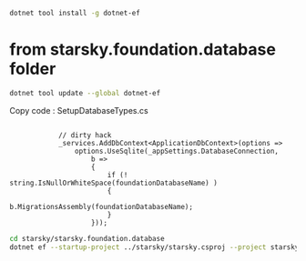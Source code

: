 
```bash
dotnet tool install -g dotnet-ef
```

# from starsky.foundation.database folder

```bash
dotnet tool update --global dotnet-ef
```

Copy code : SetupDatabaseTypes.cs
```
			
			// dirty hack
			_services.AddDbContext<ApplicationDbContext>(options =>
				options.UseSqlite(_appSettings.DatabaseConnection, 
					b =>
					{
						if (! string.IsNullOrWhiteSpace(foundationDatabaseName) )
						{
							b.MigrationsAssembly(foundationDatabaseName);
						}
					}));
```


```bash
cd starsky/starsky.foundation.database
dotnet ef --startup-project ../starsky/starsky.csproj --project starsky.foundation.database.csproj migrations add test
```
